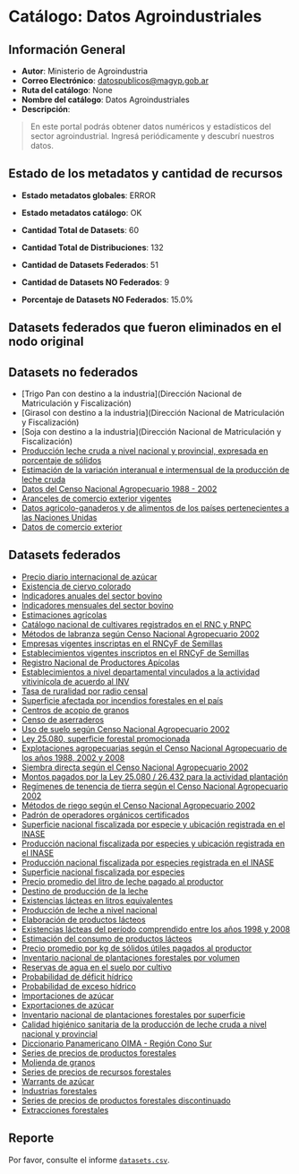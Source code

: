 
# Catálogo: Datos Agroindustriales

## Información General

- **Autor**: Ministerio de Agroindustria
- **Correo Electrónico**: datospublicos@magyp.gob.ar
- **Ruta del catálogo**: None
- **Nombre del catálogo**: Datos Agroindustriales
- **Descripción**:

> En este portal podrás obtener datos numéricos y estadísticos del sector agroindustrial. Ingresá periódicamente y descubrí nuestros datos.

## Estado de los metadatos y cantidad de recursos

- **Estado metadatos globales**: ERROR
- **Estado metadatos catálogo**: OK
- **Cantidad Total de Datasets**: 60
- **Cantidad Total de Distribuciones**: 132

- **Cantidad de Datasets Federados**: 51
- **Cantidad de Datasets NO Federados**: 9
- **Porcentaje de Datasets NO Federados**: 15.0%

## Datasets federados que fueron eliminados en el nodo original



## Datasets no federados

- [Trigo Pan con destino a la industria](Dirección Nacional de Matriculación y Fiscalización)
- [Girasol con destino a la industria](Dirección Nacional de Matriculación y Fiscalización)
- [Soja con destino a la industria](Dirección Nacional de Matriculación y Fiscalización)
- [Producción leche cruda a nivel nacional y provincial, expresada en porcentaje de sólidos](https://datos.agroindustria.gob.ar/dataset/produccion-leche-cruda-a-nivel-nacional-y-provincial-expresada-en-porcentaje-de-solidos)
- [Estimación de la variación interanual e intermensual de la producción de leche cruda](https://datos.agroindustria.gob.ar/dataset/estimacion-de-la-variacion-interanual-e-intermensual-de-la-produccion-de-leche-cruda)
- [Datos del Censo Nacional Agropecuario 1988 - 2002](https://www.indec.gob.ar/nivel4_default.asp?id_tema_1=3&id_tema_2=8&id_tema_3=87)
- [Aranceles de comercio exterior vigentes](http://www.afip.gov.ar)
- [Datos agricolo-ganaderos y de alimentos de los países pertenecientes a las Naciones Unidas](http://www.fao.org/faostat/es/#data)
- [Datos de comercio exterior](https://comex.indec.gov.ar/dataset/datos-de-comercio-exterior)

## Datasets federados

- [Precio diario internacional de azúcar](https://datos.agroindustria.gob.ar/dataset/precio-diario-de-azucar)
- [Existencia de ciervo colorado](https://datos.agroindustria.gob.ar/dataset/existencia-de-ciervo-colorado)
- [Indicadores anuales del sector bovino](https://datos.agroindustria.gob.ar/dataset/indicadores-anuales-del-sector-bovino)
- [Indicadores mensuales del sector bovino](https://datos.agroindustria.gob.ar/dataset/indicadores-mensuales-del-sector-bovino)
- [Estimaciones agrícolas](https://datos.agroindustria.gob.ar/dataset/estimaciones-agricolas)
- [Catálogo nacional de cultivares registrados en el RNC y RNPC](https://datos.agroindustria.gob.ar/dataset/catalogo-nacional-de-cultivares)
- [Métodos de labranza según Censo Nacional Agropecuario 2002](https://datos.agroindustria.gob.ar/dataset/metodos-de-labranza)
- [Empresas vigentes inscriptas en el RNCyF de Semillas](https://datos.agroindustria.gob.ar/dataset/empresas-vigentes)
- [Establecimientos vigentes inscriptos en el RNCyF de Semillas](https://datos.agroindustria.gob.ar/dataset/establecimientos-vigentes-inscriptos-en-el-rncyf-de-semillas)
- [Registro Nacional de Productores Apícolas](https://datos.agroindustria.gob.ar/dataset/registro-nacional-de-productores-apicolas)
- [Establecimientos a nivel departamental vinculados a la actividad vitivinícola de acuerdo al INV](https://datos.agroindustria.gob.ar/dataset/establecimientos-vitivinicolas)
- [Tasa de ruralidad por radio censal](https://datos.agroindustria.gob.ar/dataset/tasa-de-ruralidad-por-radio-censal)
- [Superficie afectada por incendios forestales en el país](https://datos.agroindustria.gob.ar/dataset/superficie-afectada-por-incendios-forestales-en-el-pais)
- [Centros de acopio de granos](https://datos.agroindustria.gob.ar/dataset/centros-de-acopio-de-granos)
- [Censo de aserraderos](https://datos.agroindustria.gob.ar/dataset/censo-de-aserraderos)
- [Uso de suelo según Censo Nacional Agropecuario 2002](https://datos.agroindustria.gob.ar/dataset/uso-de-suelos)
- [Ley 25.080, superficie forestal promocionada](https://datos.agroindustria.gob.ar/dataset/ley-25080-superficie-promocionada)
- [Explotaciones agropecuarias según el Censo Nacional Agropecuario de los años 1988, 2002 y 2008](https://datos.agroindustria.gob.ar/dataset/explotaciones-agropecuarias-cna)
- [Siembra directa según el Censo Nacional Agropecuario 2002](https://datos.agroindustria.gob.ar/dataset/siembra-directa)
- [Montos pagados por la Ley 25.080 / 26.432 para la actividad plantación](https://datos.agroindustria.gob.ar/dataset/montos-pagados-por-la-ley-25080-264-32-para-la-actividad-plantacion)
- [Regímenes de tenencia de tierra según el Censo Nacional Agropecuario 2002](https://datos.agroindustria.gob.ar/dataset/regimenes-de-tenencia-de-tierra)
- [Métodos de riego según el Censo Nacional Agropecuario 2002](https://datos.agroindustria.gob.ar/dataset/metodos-de-riego)
- [Padrón de operadores orgánicos certificados](https://datos.agroindustria.gob.ar/dataset/padron-de-operadores-organicos-certificados)
- [Superficie nacional fiscalizada por especie y ubicación registrada en el INASE](https://datos.agroindustria.gob.ar/dataset/superficie-nacional-fiscalizada-por-especie-y-ubicacion-registrada-en-el-inase)
- [Producción nacional fiscalizada por especies y ubicación registrada en el INASE](https://datos.agroindustria.gob.ar/dataset/produccion-nacional-fiscalizada-por-especies-y-ubicacion-registrada-en-el-inase)
- [Producción nacional fiscalizada por especies registrada en el INASE](https://datos.agroindustria.gob.ar/dataset/produccion-nacional-fiscalizada-por-especies-registrada-en-el-inase)
- [Superficie nacional fiscalizada por especies](https://datos.agroindustria.gob.ar/dataset/superficie-nacional-fiscalizada-por-especies)
- [Precio promedio del litro de leche pagado al productor](https://datos.agroindustria.gob.ar/dataset/precio-promedio-del-litro-de-leche-pagado-al-productor)
- [Destino de producción de la leche](https://datos.agroindustria.gob.ar/dataset/destino-de-produccion-de-la-leche)
- [Existencias lácteas en litros equivalentes](https://datos.agroindustria.gob.ar/dataset/existencias-lacteas-en-litros-equivalentes)
- [Producción de leche a nivel nacional](https://datos.agroindustria.gob.ar/dataset/produccion-de-leche-a-nivel-nacional)
- [Elaboración de productos lácteos](https://datos.agroindustria.gob.ar/dataset/elaboracion-de-productos-lacteos)
- [Existencias lácteas del período comprendido entre los años 1998  y  2008](https://datos.agroindustria.gob.ar/dataset/existencias-lacteas-del-periodo-comprendido-entre-los-anos-1998-y-2008)
- [Estimación del consumo de productos lácteos](https://datos.agroindustria.gob.ar/dataset/estimacion-del-consumo-de-productos-lacteos)
- [Precio promedio por kg de sólidos útiles pagados al productor](https://datos.agroindustria.gob.ar/dataset/precio-promedio-por-kg-de-solidos-utiles)
- [Inventario nacional de plantaciones forestales por volumen](https://datos.agroindustria.gob.ar/dataset/inventario-nacional-de-plantaciones-forestales-por-volumen)
- [Reservas de agua en el suelo por cultivo](https://datos.agroindustria.gob.ar/dataset/reservas-de-agua-en-el-suelo-por-cultivo)
- [Probabilidad de déficit hídrico](https://datos.agroindustria.gob.ar/dataset/probabilidad-deficit-hidrico)
- [Probabilidad de exceso hídrico](https://datos.agroindustria.gob.ar/dataset/probabilidad-exceso-hidrico)
- [Importaciones de azúcar](https://datos.agroindustria.gob.ar/dataset/importaciones-de-azucar)
- [Exportaciones de azúcar](https://datos.agroindustria.gob.ar/dataset/exportaciones-de-azucar)
- [Inventario nacional de plantaciones forestales por superficie](https://datos.agroindustria.gob.ar/dataset/inventario-nacional-de-plantaciones-forestales-por-superficie)
- [Calidad higiénico sanitaria de la producción de leche cruda a nivel nacional y provincial](https://datos.agroindustria.gob.ar/dataset/calidad-higienico-sanitaria-de-la-produccion-de-leche-cruda-a-nivel-nacional-y-provincial)
- [Diccionario Panamericano OIMA - Región Cono Sur](https://datos.agroindustria.gob.ar/dataset/diccionario-panamericano-region-cono-sur)
- [Series de precios de productos forestales](http://datos.agroindustria.gob.ar/dataset/series-de-precios-de-productos-forestales)
- [Molienda de granos](https://datos.agroindustria.gob.ar/dataset/molienda-de-granos)
- [Series de precios de recursos forestales](http://datos.agroindustria.gob.ar/dataset/series-de-precios-de-recursos-forestales)
- [Warrants de azúcar](http://datos.agroindustria.gob.ar/dataset/warrants-de-azucar)
- [Industrias forestales](http://datos.agroindustria.gob.ar/dataset/industrias-forestales)
- [Series de precios de productos forestales discontinuado](http://datos.agroindustria.gob.ar/dataset/series-de-precios-de-productos-forestales-discontinuado)
- [Extracciones forestales](http://datos.agroindustria.gob.ar/dataset/extracciones-forestales)

## Reporte

Por favor, consulte el informe [`datasets.csv`](datasets.csv).
